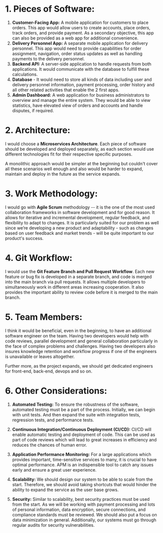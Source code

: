 # 1. Pieces of Software:

1. **Customer-Facing App:** A mobile application for customers to place orders. This app would allow users to create accounts, place orders, track orders, and provide payment. As a secondary objective, this app can also be provided as a web app for additional convenience.
2. **Delivery Personnel App:** A separate mobile application for delivery personnel. This app would need to provide capabilities for order assignment, navigation, order status updates as well as handling payments to the delivery personnel.
3. **Backend API:** A server-side application to handle requests from both applications. It would communicate with the database to fulfill these calculations.
4. **Database** - It would need to store all kinds of data including user and delivery personnel information, payment processing, order history and all other related activities that enable the 2 first apps.
5. **Admin Dashboard:** A web application for business administrators to overview and manage the entire system. They would be able to view statistics, have elevated view of orders and accounts and handle disputes, if required.

# 2. Architecture:
I would choose a **Microservices Architecture**. Each piece of software should be developed and deployed separately, as each section would use different technologies fit for their respective specific purposes.

A monolithic approach would be simpler at the beginning but couldn't cover all these scenarios well enough and also would be harder to expand, maintain and deploy in the future as the service expands.

# 3. Work Methodology:
I would go with **Agile Scrum** methodology -- it is the one of the most used collaboration frameworks in software development and for good reason. It allows for iterative and incremental development, regular feedback, and flexibility to adapt to changes. It is particularly suited for our problem as well since we’re developing a new product and adaptability - such as changes based on user feedback and market trends - will be quite important to our product's success.

# 4. Git Workflow:
I would use the **Git Feature Branch and Pull Request Workflow**. Each new feature or bug fix is developed in a separate branch, and code is merged into the main branch via pull requests. It allows multiple developers to simultaneously work in different areas increasing cooperation. It also provides the important ability to review code before it is merged to the main branch.

# 5. Team Members:
I think it would be beneficial, even in the beginning, to have an additional software engineer on the team. Having two developers would help with code reviews, parallel development and general collaboration particularly in the face of complex problems and challenges. Having two developers also insures knowledge retention and workflow progress if one of the engineers is unavailable or leaves altogether.

Further more, as the project expands, we should get dedicated engineers for front-end, back-end, devops and so on.

# 6. Other Considerations:
1. **Automated Testing:** To ensure the robustness of the software, automated testing must be a part of the process. Initially, we can begin with unit tests. And then expand the suite with integration tests, regression tests, and performance tests.

2. **Continuous Integration/Continuous Deployment (CI/CD):** CI/CD will enable automatic testing and deployment of code. This can be used as part of code reviews which will lead to great increases in efficiency and reduces the chances of human error.

3. **Application Performance Monitoring:** For a large applications which provides important, time-sensitive services to many, it is crucial to have optimal performance. APM is an indispensible tool to catch any issues early and ensure a great user experience.

4. **Scalability:** We should design our system to be able to scale from the start. Therefore, we should avoid taking shortcuts that would hinder the ability to expand the service as the user base grows.

5. **Security:** Similar to scalability, best security practices must be used from the start. As we will be working with payment processing and lots of personal information, data encryption, secure connections, and compliance standards must be reviewed. We should also put a focus on data minimization in general. Additionally, our systems must go through regular audits for security vulnerabilities. 
